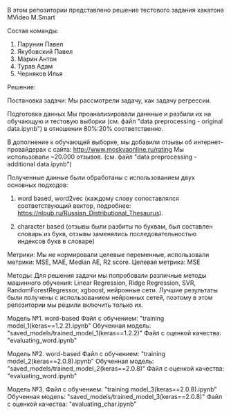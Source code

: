 В этом репозитории представлено решение тестового задания хакатона MVideo M.Smart

Состав команды:
1. Парунин Павел
2. Якубовский Павел
3. Марин Антон
4. Турав Адам
5. Черняков Илья

Решение:

Постановка задачи:
Мы рассмотрели задачу, как задачу регрессии.

Подготовка данных
Мы проанализировали даннные и разбили их на обучающую и тестовую выборки (см. файл "data preprocessing - original data.ipynb") в отношении 80%:20% соответственно.

В дополнение к обучающей выборке, мы добавили отзывы об интернет-провайдерах с сайта: http://www.moskvaonline.ru/rating
Мы использовали ~20.000 отзывов. (см. файл "data preprocessing - additional data.ipynb")

Полученные данные были обработаны с использованием двух основных подходов: 
1. word based, word2vec (каждому слову сопоставлялся соответствующий вектор, подробнее: https://nlpub.ru/Russian_Distributional_Thesaurus). 

2. character based (отзывы были разбиты по буквам, был составлен словарь из букв, отзывы заменялись последовательностью индексов букв в словаре)

Метрики:
Мы не нормировали целевые переменные, использовали метрики: MSE, MAE, Median AE, R2 score. Целевая метрика: MSE

Методы:
Для решения задачи мы попробовали различные методы машинного обучения: Linear Regression, Ridge Regression, SVR, RandomForestRegressor, xgboost, нейронные сети. Лучшие результаты были получены с использованием нейронных сетей, поэтому в этом репозитории мы решили включить только их.

Модель №1.
word-based
Файл с обучением: "training model_1(keras==1.2.2).ipynb"
Обученная модель: "saved_models/trained_model_1(keras==1.2.2)"
Файл с оценкой качества: "evaluating_word.ipynb"


Модель №2.
word-based
Файл с обучением: "training model_2(keras==2.0.8).ipynb"
Обученная модель: "saved_models/trained_model_2(keras==2.0.8)"
Файл с оценкой качества: "evaluating_word.ipynb"


Модель №3.
Файл с обучением: "training model_3(keras==2.0.8).ipynb"
Обученная модель: "saved_models/trained_model_3(keras==2.0.8)"
Файл с оценкой качества: "evaluating_char.ipynb"




